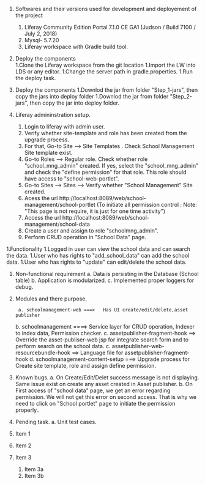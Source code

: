 

1. Softwares and their versions used for development and deployement of the project 
   1. Liferay Community Edition Portal 7.1.0 CE GA1 (Judson / Build 7100 / July 2, 2018)
   1. Mysql- 5.7.20
   1. Liferay workspace with Gradle build tool. 	
		
1. Deploy the components    
   1.Clone the Liferay workspace from the git location 
   1.Import the LW into LDS or any editor.
   1.Change the server path in gradle.properties.
   1.Run the deploy task.
	
1. Deploy the components
   1.Downlod the jar from folder "Step_1-jars", then copy the jars into deploy folder
   1.Downlod the jar from folder "Step_2-jars", then copy the jar into deploy folder.
	
1. Liferay admininstration setup.    
   1. Login to liferay with admin user.
   1. Verify whether site-template and role has been created from the upgrade process.
   1. For that, Go-to Site --> Site Templates . Check School Management Site template exist.
   1. Go-to Roles --> Regular role. Check whether role "school_mng_admin" created. If yes, select the "school_mng_admin" and check the "define permission" for that role.
	   This role should have access to "school-web-portlet".
   1. Go-to Sites --> Sites --> Verify whether "School Management" Site created.   
   1. Acess the url http://localhost:8089/web/school-management/school-portlet  (To initiate all permission control : Note: "This page is not require, it is just for one time activity")	
   1. Access the url http://localhost:8089/web/school-management/school-data
   1. Create a user and assign to role "schoolmng_admin".	
   1. Perform CRUD operation in "School Data" page. 
	
     
1.Functionality
  1.Logged in user can view the school data and can search the data. 
  1.User who has rights to "add_school_data" can add the school data.
  1.User who has rights to "update" can edit/delete the school data.
	
1. Non-functional requirement
       a. Data is persisting in the Database  (School table)
       b. Application is modularized.
       c. Implemented proper loggers for debug.
	
1. Modules and there purpose.
  
        a. schoolmanagement-web ===>   Has UI create/edit/delete,asset publisher
	b. schoolmanagement     ====>  Service layer for CRUD operation, Indexer to index data, Permission checker.
	c. assetpublisher-fragment-hook ==> Override the asset-publiser-web jsp for integrate search form and to perform search on the school data.
	c. assetpublisher-web-resourcebundle-hook ==> Language file for assetpublisher-fragment-hook
	d. schoolmanagement-content-setup ===> Upgrade process for Create site template, role and assign define permission.
 
1.	Known bugs.
        a. On Create/Edit/Delet success message is not displaying. Same issue exist on create any asset created in Asset publisher.
	b. On First access of "school data" page, we get an error regarding permission. We will not get this error on second access.
       That is why we need to click on "School portlet" page to initiate the permission properly..
	   
1.	Pending task.
        a. Unit test cases.

1. Item 1
1. Item 2
1. Item 3
   1. Item 3a
   1. Item 3b

